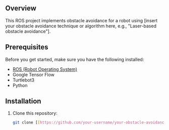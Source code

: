 ## Overview

This ROS project implements obstacle avoidance for a robot using [insert your obstacle avoidance technique or algorithm here, e.g., "Laser-based obstacle avoidance"].

## Prerequisites

Before you get started, make sure you have the following installed:

- [ROS (Robot Operating System)](http://www.ros.org/)
- Google Tensor Flow
- Turtlebot3
- Python

## Installation

1. Clone this repository:

   ```bash
   git clone [[https://github.com/your-username/your-obstacle-avoidance-project.git](https://github.com/aakashraawat/Obstacle-Avoidance-ROS.git)https://github.com/aakashraawat/Obstacle-Avoidance-ROS.git]
